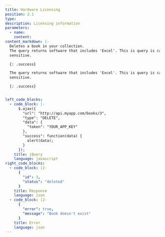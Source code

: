 ```yaml
---
title: Hardware Licensing
position: 2.1
type: 
description: Licensing information
parameters:
  - name:
    content:
content_markdown: |-
  Deletes a book in your collection.
  The query returns software that includes 'Excel'. This is query is case
  sensitive.

  {: .success}

  The query returns software that includes 'Excel'. This is query is case
  sensitive.

  {: .success}


left_code_blocks:
  - code_block: |-
      $.ajax({
        "url": "http://api.myapp.com/books/3",
        "type": "DELETE",
        "data": {
          "token": "YOUR_APP_KEY"
        },
        "success": function(data) {
          alert(data);
        }
      });
    title: jQuery
    language: javascript
right_code_blocks:
  - code_block: |2-
      {
        "id": 3,
        "status": "deleted"
      }
    title: Response
    language: json
  - code_block: |2-
      {
        "error": true,
        "message": "Book doesn't exist"
      }
    title: Error
    language: json
---
```


